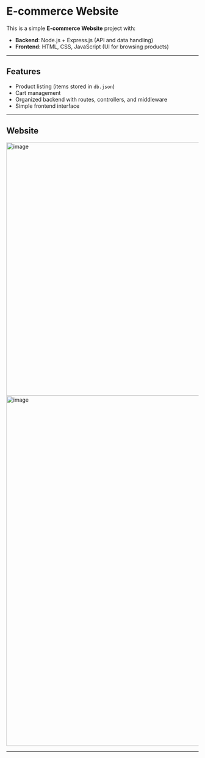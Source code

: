 # E-commerce Website

This is a simple **E-commerce Website** project with:
- **Backend**: Node.js + Express.js (API and data handling)
- **Frontend**: HTML, CSS, JavaScript (UI for browsing products)

---

## Features
- Product listing (items stored in `db.json`)
- Cart management
- Organized backend with routes, controllers, and middleware
- Simple frontend interface

---

## Website

<img width="1723" height="662" alt="image" src="https://github.com/user-attachments/assets/daacfa68-5746-4b80-ae70-c6811084b649" />

<img width="1878" height="915" alt="image" src="https://github.com/user-attachments/assets/c461b6a4-363d-43b5-b75c-c8372d9d4e54" />

---
